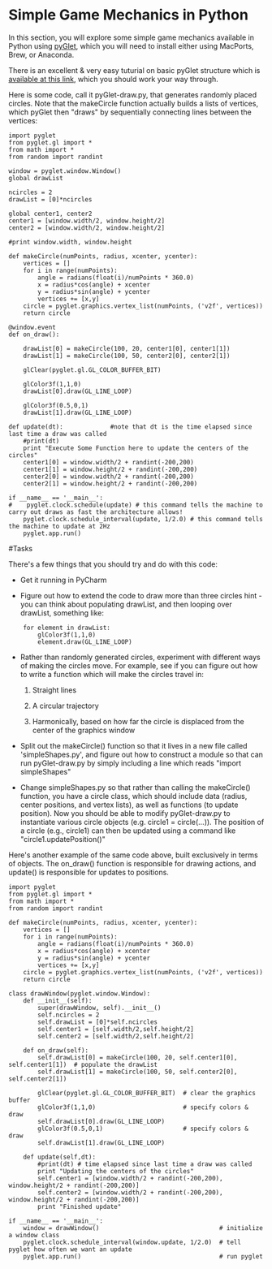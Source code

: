 # Simple Game Mechanics in Python

In this section, you will explore some simple game mechanics available in Python using [pyGlet](https://bitbucket.org/pyglet/pyglet/wiki/Home), which you will need to install either using MacPorts, Brew, or Anaconda.

There is an excellent & very easy tuturial on basic pyGlet structure which is [available at this link](http://simeonfranklin.com/talk/pyglet/slides.html#slide-1), which you should work your way through.

Here is some code, call it pyGlet-draw.py, that generates randomly placed circles. Note that the makeCircle function actually builds a lists of vertices, which pyGlet then "draws" by sequentially connecting lines between the vertices:

```
import pyglet
from pyglet.gl import *
from math import *
from random import randint
    
window = pyglet.window.Window()
global drawList
    
ncircles = 2
drawList = [0]*ncircles
    
global center1, center2
center1 = [window.width/2, window.height/2]
center2 = [window.width/2, window.height/2]
    
#print window.width, window.height
    
def makeCircle(numPoints, radius, xcenter, ycenter):
    vertices = []
    for i in range(numPoints):
        angle = radians(float(i)/numPoints * 360.0)
        x = radius*cos(angle) + xcenter
        y = radius*sin(angle) + ycenter
        vertices += [x,y]
    circle = pyglet.graphics.vertex_list(numPoints, ('v2f', vertices))
    return circle
    
@window.event
def on_draw():

    drawList[0] = makeCircle(100, 20, center1[0], center1[1])
    drawList[1] = makeCircle(100, 50, center2[0], center2[1])
    
    glClear(pyglet.gl.GL_COLOR_BUFFER_BIT)
    
    glColor3f(1,1,0)
    drawList[0].draw(GL_LINE_LOOP)
    
    glColor3f(0.5,0,1)
    drawList[1].draw(GL_LINE_LOOP)
    
def update(dt):             #note that dt is the time elapsed since last time a draw was called
    #print(dt) 
    print "Execute Some Function here to update the centers of the circles"
    center1[0] = window.width/2 + randint(-200,200)
    center1[1] = window.height/2 + randint(-200,200)
    center2[0] = window.width/2 + randint(-200,200)
    center2[1] = window.height/2 + randint(-200,200)
    
if __name__ == '__main__':
#    pyglet.clock.schedule(update) # this command tells the machine to carry out draws as fast the architecture allows!
    pyglet.clock.schedule_interval(update, 1/2.0) # this command tells the machine to update at 2Hz
    pyglet.app.run()
```

#Tasks

There's a few things that you should try and do with this code:

* Get it running in PyCharm

* Figure out how to extend the code to draw more than three circles
    hint - you can think about populating drawList, and then looping over drawList, something like:
```
    for element in drawList:
        glColor3f(1,1,0)
        element.draw(GL_LINE_LOOP)
```
* Rather than randomly generated circles, experiment with different ways of making the circles move. For example, see if you can figure out how to write a function which will make the circles travel in:

    1. Straight lines
    
    2. A circular trajectory
    
    3. Harmonically, based on how far the circle is displaced from the center of the graphics window
    
*  Split out the makeCircle() function so that it lives in a new file called 'simpleShapes.py', and figure out how to construct a module so that can run pyGlet-draw.py by simply including a line which reads "import simpleShapes" 

* Change simpleShapes.py so that rather than calling the makeCircle() function, you have a circle class, which should include data (radius, center positions, and vertex lists), as well as functions (to update position). Now you should be able to modify pyGlet-draw.py to instantiate various circle objects (e.g. circle1 = circle(...)). The position of a circle (e.g., circle1) can then be updated using a command like "circle1.updatePosition()"

Here's another example of the same code above, built exclusively in terms of objects. The on_draw() function is responsible for drawing actions, and update() is responsible for updates to positions.
```
import pyglet
from pyglet.gl import *
from math import *
from random import randint

def makeCircle(numPoints, radius, xcenter, ycenter):
    vertices = []
    for i in range(numPoints):
        angle = radians(float(i)/numPoints * 360.0)
        x = radius*cos(angle) + xcenter
        y = radius*sin(angle) + ycenter
        vertices += [x,y]
    circle = pyglet.graphics.vertex_list(numPoints, ('v2f', vertices))
    return circle

class drawWindow(pyglet.window.Window):
    def __init__(self):
        super(drawWindow, self).__init__()
        self.ncircles = 2
        self.drawList = [0]*self.ncircles
        self.center1 = [self.width/2,self.height/2]
        self.center2 = [self.width/2,self.height/2]

    def on_draw(self):
        self.drawList[0] = makeCircle(100, 20, self.center1[0], self.center1[1])  # populate the drawList
        self.drawList[1] = makeCircle(100, 50, self.center2[0], self.center2[1])
    
        glClear(pyglet.gl.GL_COLOR_BUFFER_BIT)  # clear the graphics buffer
        glColor3f(1,1,0)                        # specify colors & draw
        self.drawList[0].draw(GL_LINE_LOOP)
        glColor3f(0.5,0,1)                      # specify colors & draw
        self.drawList[1].draw(GL_LINE_LOOP)

    def update(self,dt):
        #print(dt) # time elapsed since last time a draw was called
        print "Updating the centers of the circles"
        self.center1 = [window.width/2 + randint(-200,200), window.height/2 + randint(-200,200)]
        self.center2 = [window.width/2 + randint(-200,200), window.height/2 + randint(-200,200)]
        print "Finished update"

if __name__ == '__main__':
    window = drawWindow()                                 # initialize a window class
    pyglet.clock.schedule_interval(window.update, 1/2.0)  # tell pyglet how often we want an update
    pyglet.app.run()                                      # run pyglet
```

